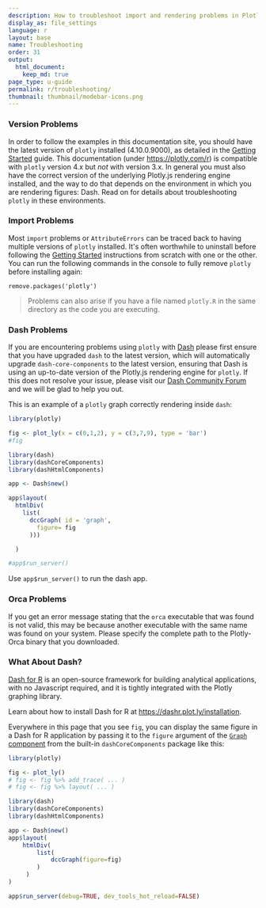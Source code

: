 ```yaml
---
description: How to troubleshoot import and rendering problems in Plotly with R.
display_as: file_settings
language: r
layout: base
name: Troubleshooting
order: 31
output:
  html_document:
    keep_md: true
page_type: u-guide
permalink: r/troubleshooting/
thumbnail: thumbnail/modebar-icons.png
---
```



### Version Problems

In order to follow the examples in this documentation site, you should have the latest version of `plotly` installed (4.10.0.9000), as detailed in the [Getting Started](https://plotly.com/r/getting-started/) guide. This documentation (under https://plotly.com/r) is compatible with `plotly` version 4.x but *not* with version 3.x. In general you must also have the correct version of the underlying Plotly.js rendering engine installed, and the way to do that depends on the environment in which you are rendering figures: Dash. Read on for details about troubleshooting `plotly` in these environments.

### Import Problems

Most `import` problems or `AttributeErrors` can be traced back to having multiple versions of `plotly` installed. It's often worthwhile to uninstall before following the [Getting Started](https://plotly.com/r/getting-started/) instructions from scratch with one or the other. You can run the following commands in the console to fully remove `plotly` before installing again:

```
remove.packages('plotly')
```

> Problems can also arise if you have a file named `plotly.R` in the same directory as the code you are executing.

### Dash Problems

If you are encountering problems using `plotly` with [Dash](https://dashr.plotly.com/) please first ensure that you have upgraded `dash` to the latest version, which will automatically upgrade `dash-core-components` to the latest version, ensuring that Dash is using an up-to-date version of the Plotly.js rendering engine for `plotly`. If this does not resolve your issue, please visit our [Dash Community Forum](https://community.plotly.com/) and we will be glad to help you out.

This is an example of a `plotly` graph correctly rendering inside `dash`:



```r
library(plotly)

fig <- plot_ly(x = c(0,1,2), y = c(3,7,9), type = 'bar')
#fig

library(dash)
library(dashCoreComponents)
library(dashHtmlComponents)

app <- Dash$new()

app$layout(
  htmlDiv(
    list(
      dccGraph( id = 'graph',
        figure= fig
      )))

  )

#app$run_server()
```

Use `app$run_server()` to run the dash app.

### Orca Problems

If you get an error message stating that the `orca` executable that was found is not valid, this may be because another executable with the same name was found on your system. Please specify the complete path to the Plotly-Orca binary that you downloaded.

### What About Dash?

[Dash for R](https://dashr.plot.ly/) is an open-source framework for building analytical applications, with no Javascript required, and it is tightly integrated with the Plotly graphing library. 

Learn about how to install Dash for R at https://dashr.plot.ly/installation.

Everywhere in this page that you see `fig`, you can display the same figure in a Dash for R application by passing it to the `figure` argument of the [`Graph` component](https://dashr.plot.ly/dash-core-components/graph) from the built-in `dashCoreComponents` package like this:


```r
library(plotly)

fig <- plot_ly() 
# fig <- fig %>% add_trace( ... )
# fig <- fig %>% layout( ... ) 

library(dash)
library(dashCoreComponents)
library(dashHtmlComponents)

app <- Dash$new()
app$layout(
    htmlDiv(
        list(
            dccGraph(figure=fig) 
        )
     )
)

app$run_server(debug=TRUE, dev_tools_hot_reload=FALSE)
```